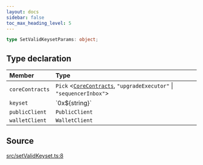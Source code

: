 ```yaml
---
layout: docs
sidebar: false
toc_max_heading_level: 5
---
```


```ts
type SetValidKeysetParams: object;
```

## Type declaration

| Member          | Type                                                                                                                             |
| :-------------- | :------------------------------------------------------------------------------------------------------------------------------- |
| `coreContracts` | `Pick` \<[`CoreContracts`](../../types/CoreContracts/type-aliases/CoreContracts.md), `"upgradeExecutor"` \| `"sequencerInbox"`\> |
| `keyset`        | \`0x$\{string\}\`                                                                                                                |
| `publicClient`  | `PublicClient`                                                                                                                   |
| `walletClient`  | `WalletClient`                                                                                                                   |

## Source

[src/setValidKeyset.ts:8](https://github.com/OffchainLabs/arbitrum-orbit-sdk/blob/9d5595a042e42f7d6b9af10a84816c98ea30f330/src/setValidKeyset.ts#L8)

